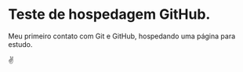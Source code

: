 # Teste de hospedagem GitHub.
Meu primeiro contato com Git e GitHub, hospedando uma página para estudo.
 
:v:
